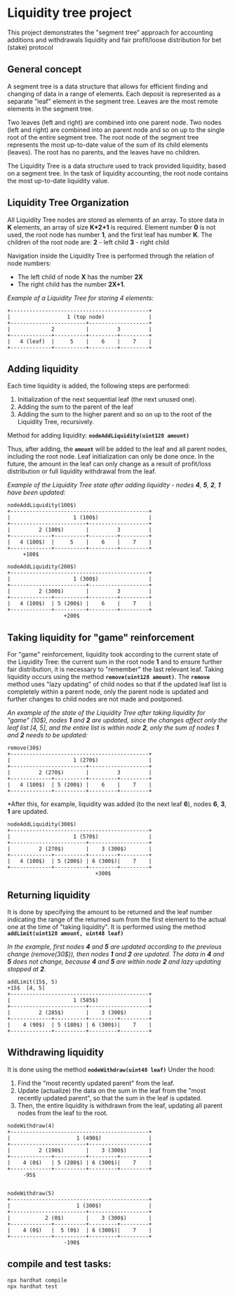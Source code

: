 # Liquidity tree project

This project demonstrates the "segment tree" approach for accounting additions and withdrawals liquidity and fair profit/loose distribution for bet (stake) protocol

## General concept
A segment tree is a data structure that allows for efficient finding and changing of data in a range of elements.
Each deposit is represented as a separate "leaf" element in the segment tree.
Leaves are the most remote elements in the segment tree.

Two leaves (left and right) are combined into one parent node. Two nodes (left and right) are combined into an parent node and so on up to the single root of the entire segment tree.
The root node of the segment tree represents the most up-to-date value of the sum of its child elements (leaves).
The root has no parents, and the leaves have no children.

The Liquidity Tree is a data structure used to track provided liquidity, based on a segment tree.
In the task of liquidity accounting, the root node contains the most up-to-date liquidity value.

## Liquidity Tree Organization
All Liquidity Tree nodes are stored as elements of an array.
To store data in **K** elements, an array of size **K*2+1** is required.
Element number **0** is not used, the root node has number **1**, and the first leaf has number **K**.
The children of the root node are: **2** - left child **3** - right child

Navigation inside the Liquidity Tree is performed through the relation of node numbers:
- The left child of node **X** has the number **2X**
- The right child has the number **2X+1**.
  

*Example of a Liquidity Tree for storing 4 elements:*
```shell
+--------------------------------------------+
|                  1 (top node)              |
+------------------------+-------------------+
|             2          |         3         |
+-------------+----------+---------+---------+
|   4 (leaf)  |     5    |    6    |    7    |
+-------------+----------+---------+---------+
```

## Adding liquidity
Each time liquidity is added, the following steps are performed:
1. Initialization of the next sequential leaf (the next unused one).
2. Adding the sum to the parent of the leaf
3. Adding the sum to the higher parent and so on up to the root of the Liquidity Tree, recursively.
   
Method for adding liquidity: **```nodeAddLiquidity(uint128 amount)```**

Thus, after adding, the **```amount```** will be added to the leaf and all parent nodes, including the root node.
Leaf initialization can only be done once.
In the future, the amount in the leaf can only change as a result of profit/loss distribution or full liquidity withdrawal from the leaf.

*Example of the Liquidity Tree state after adding liquidity - nodes **4**, **5**, **2**, **1** have been updated:*

```shell
nodeAddLiquidity(100$)
+--------------------------------------------+
|                    1 (100$)                |
+------------------------+-------------------+
|         2 (100$)       |         3         |
+-------------+----------+---------+---------+
|   4 (100$)  |     5    |    6    |    7    |
+-------------+----------+---------+---------+
     +100$

nodeAddLiquidity(200$)
+--------------------------------------------+
|                    1 (300$)                |
+------------------------+-------------------+
|         2 (300$)       |         3         |
+-------------+----------+---------+---------+
|   4 (100$)  | 5 (200$) |    6    |    7    |
+-------------+----------+---------+---------+
                  +200$
```

## Taking liquidity for "game" reinforcement
For "game" reinforcement, liquidity took according to the current state of the Liquidity Tree: the current sum in the root node **1** and to ensure further fair distribution, it is necessary to "remember" the last relevant leaf.
Taking liquidity occurs using the method **```remove(uint128 amount)```**.
The **```remove```** method uses "lazy updating" of child nodes so that if the updated leaf list is completely within a parent node, only the parent node is updated and further changes to child nodes are not made and postponed.

*An example of the state of the Liquidity Tree after taking liquidity for "game" (10$), nodes **1** and **2** are updated, since the changes affect only the leaf list [4, 5], and the entire list is within node **2**, only the sum of nodes **1** and **2** needs to be updated:*

```shell
remove(30$)
+--------------------------------------------+
|                    1 (270$)                |
+------------------------+-------------------+
|         2 (270$)       |         3         |
+-------------+----------+---------+---------+
|   4 (100$)  | 5 (200$) |    6    |    7    |
+-------------+----------+---------+---------+
```

*After this, for example, liquidity was added (to the next leaf **6**), nodes **6**, **3**, **1** are updated.

```shell
nodeAddLiquidity(300$)
+--------------------------------------------+
|                    1 (570$)                |
+------------------------+-------------------+
|         2 (270$)       |    3 (300$)       |
+-------------+----------+---------+---------+
|   4 (100$)  | 5 (200$) | 6 (300$)|    7    |
+-------------+----------+---------+---------+
                            +300$
```

## Returning liquidity
It is done by specifying the amount to be returned and the leaf number indicating the range of the returned sum from the first element to the actual one at the time of "taking liquidity".
It is performed using the method **```addLimit(uint128 amount, uint48 leaf)```**

*In the example, first nodes **4** and **5** are updated according to the previous change (remove(30$)), then nodes **1** and **2** are updated. The data in **4** and **5** does not change, because **4** and **5** are within node **2** and lazy updating stopped at **2**.*

```shell
addLimit(15$, 5)
+15$  [4, 5]
+--------------------------------------------+
|                    1 (585$)                |
+------------------------+-------------------+
|         2 (285$)       |    3 (300$)       |
+-------------+----------+---------+---------+
|    4 (90$)  | 5 (180$) | 6 (300$)|    7    |
+-------------+----------+---------+---------+
```

## Withdrawing liquidity
It is done using the method **```nodeWithdraw(uint48 leaf)```**
Under the hood:
1. Find the "most recently updated parent" from the leaf.
2. Update (actualize) the data on the sum in the leaf from the "most recently updated parent", so that the sum in the leaf is updated.
3. Then, the entire liquidity is withdrawn from the leaf, updating all parent nodes from the leaf to the root.

```shell
nodeWithdraw(4) 
+--------------------------------------------+
|                     1 (490$)               |
+------------------------+-------------------+
|         2 (190$)       |    3 (300$)       |
+-------------+----------+---------+---------+
|    4 (0$)   | 5 (200$) | 6 (300$)|    7    |
+-------------+----------+---------+---------+
     -95$


nodeWithdraw(5) 
+--------------------------------------------+
|                     1 (300$)               |
+------------------------+-------------------+
|           2 (0$)       |    3 (300$)       |
+-------------+----------+---------+---------+
|    4 (0$)   |  5 (0$)  | 6 (300$)|    7    |
+-------------+----------+---------+---------+
                  -190$
```

## compile and test tasks:

```shell
npx hardhat compile
npx hardhat test
```
